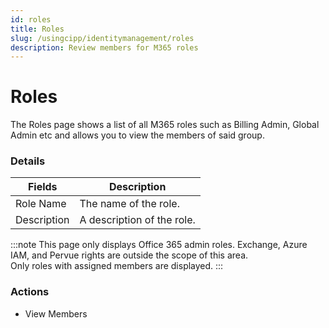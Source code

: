 ```yaml
---
id: roles
title: Roles
slug: /usingcipp/identitymanagement/roles
description: Review members for M365 roles
---
```


# Roles

The Roles page shows a list of all M365 roles such as Billing Admin, Global Admin etc and allows you to view the members of said group.

### Details

| Fields      | Description                |
| ----------- | -------------------------- |
| Role Name   | The name of the role.      |
| Description | A description of the role. |

:::note This page only displays Office 365 admin roles. Exchange, Azure IAM, and Pervue rights are outside the scope of this area.\
Only roles with assigned members are displayed. :::

### Actions

* View Members

###
